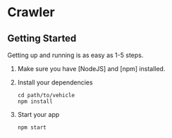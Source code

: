 # Crawler 
> 

## Getting Started

Getting up and running is as easy as 1-5 steps.

1. Make sure you have [NodeJS] and [npm] installed.

2. Install your dependencies

    ```
    cd path/to/vehicle
    npm install
    ```

3. Start your app

    ```
    npm start
    ```
